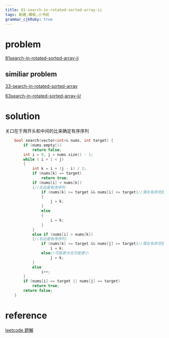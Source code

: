```yaml
---
title: 81-search-in-rotated-sorted-array-ii
tags: 新建,模板,小书匠
grammar_cjkRuby: true
---
```



# problem
[81search-in-rotated-sorted-array-ii](https://leetcode.com/problems/search-in-rotated-sorted-array-ii/?tab=Description)

## similiar problem 
[33-search-in-rotated-sorted-array](https://github.com/DragonFive/Leetcode/blob/master/search/33-search-in-rotated-sorted-array.md)

[63search-in-rotated-sorted-array-ii/](http://www.lintcode.com/en/problem/search-in-rotated-sorted-array-ii/)

# solution
关口在于用开头和中间的比来确定有序序列
```cpp
    bool search(vector<int>& nums, int target) {
        if (nums.empty())
            return false;
        int i = 0, j = nums.size() - 1;
        while ( i + 1 < j)
        {
            int k = i + (j - i) / 2;
            if (nums[k] == target)
                return true;
            if (nums[i] < nums[k])
            {//左边是有序序列
                if (nums[k] >= target && nums[i] <= target)//落在有序范围内
                {
                    j = k;
                }
                else
                {
                    i = k;
                }
            }
            else if (nums[i] > nums[k])
            {//右边是有序序列;
                if (nums[k] <= target && nums[j] >= target)//落在有序范围内
                    i = k;
                else//可能更大也可能更小
                    j = k;
            }
            else
                i++;
        }
        if (nums[i] == target || nums[j] == target)
            return true;
        return false;
	}
```

# reference

[leetcode 题解](https://algorithm.yuanbin.me/zh-hans/binary_search/search_in_rotated_sorted_array_ii.html)